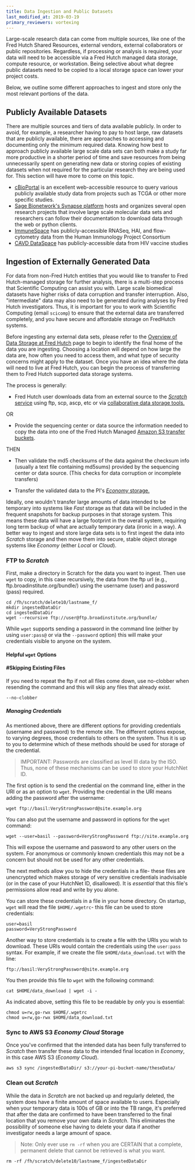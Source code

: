 ```yaml
---
title: Data Ingestion and Public Datasets
last_modified_at: 2019-03-19
primary_reviewers: vortexing
---
```

Large-scale research data can come from multiple sources, like one of the Fred Hutch Shared Resources, external vendors, external collaborators or public repositories. Regardless, if processing or analysis is required, your data will need to be accessible via a Fred Hutch managed data storage, compute resource, or workstation. Being selective about what degree public datasets need to be copied to a local storage space can lower your project costs.  

Below, we outline some different approaches to ingest and store only the most relevant portions of the data.


## Publicly Available Datasets
There are multiple sources and tiers of data available publicly.  In order to avoid, for example, a researcher having to pay to host large, raw datasets that are publicly available, there are approaches to accessing and documenting only the minimum required data.  Knowing how best to approach publicly available large scale data sets can both make a study far more productive in a shorter period of time and save resources from being unnecessarily spent on generating new data or storing copies of existing datasets when not required for the particular research they are being used for.  This section will have more to come on this topic.  

  - [cBioPortal](http://www.cbioportal.org/) is an excellent web-accessible resource to query various publicly available study data from projects such as TCGA or other more specific studies.  
  - [Sage Bionetwork's Synapse platform](https://www.synapse.org/#!StandaloneWiki:OpenResearchProjects) hosts and organizes several open research projects that involve large scale molecular data sets and researchers can follow their documentation to download data through the web or python clients.  
  - [ImmuneSpace](http://immunespace.org/) has publicly-accessible RNASeq, HAI, and flow-cytometry data from the Human Immunology Project Consortium
  - [CAVD DataSpace](https://dataspace.cavd.org) has publicly-accessible data from HIV vaccine studies



## Ingestion of Externally Generated Data
For data from non-Fred Hutch entities that you would like to transfer to Fred Hutch-managed storage for further analysis, there is a multi-step process that Scientific Computing can assist you with. Large scale biomedical datasets have higher risks of data corruption and transfer interruption. Also, "intermediate" data may also need to be generated during analyses by Fred Hutch investigators. Thus, it is important for you to work with Scientific Computing (email `scicomp`) to ensure that the external data are transferred completely, and you have secure and affordable storage on FredHutch systems.

Before ingesting any external data sets, please refer to the [Overview of Data Storage at Fred Hutch](/computing/store_overview/) page to begin to identify the final home of the data you are ingesting.  Choosing a location will depend on how large the data are, how often you need to access them, and what type of security concerns might apply to the dataset.  Once you have an idea where the data will need to live at Fred Hutch, you can begin the process of transferring them to Fred Hutch supported data storage systems.  


The process is generally:
- Fred Hutch user downloads data from an external source to the [*Scratch* service](/computing/store_scratch/) using ftp, scp, ascp, etc or via [collaborative data storage tools.](/computing/store_collaboration/)

OR

- Provide the sequencing center or data source the information needed to copy the data into one of the Fred Hutch Managed [Amazon S3 transfer buckets](/computing/store_objectstore/#economy-cloud-s3).

THEN
- Then validate the md5 checksums of the data against the checksum info (usually a text file containing md5sums) provided by the sequencing center or data source. (This checks for data corruption or incomplete transfers)

- Transfer the validated data to the PI's [*Economy* storage.](/computing/store_objectstore/)


Ideally, one wouldn't transfer large amounts of data intended to be temporary into systems like *Fast* storage as that data will be included in the frequent snapshots for backup purposes in that storage system.  This means these data will have a large footprint in the overall system, requiring long term backup of what are actually temporary data (ironic in a way). A better way to ingest and store large data sets is to first ingest the data into *Scratch* storage and then move them into secure, stable object storage systems like *Economy* (either *Local* or *Cloud*).  

### FTP to *Scratch*
First, make a directory in Scratch for the data you want to ingest.  Then use `wget` to copy, in this case recursively, the data from the ftp url (e.g., ftp.broadinstitute.org/bundle/) using the username (user) and password (pass) required.  

```
cd /fh/scratch/delete10/lastname_f/
mkdir ingestedDataDir
cd ingestedDataDir
wget --recursive ftp://user@ftp.broadinstitute.org/bundle/
```

While `wget` supports sending a password in the command line (either by using `user:pass@` or via the `--password` option) this will make your credentials visible to anyone on the system.

#### Helpful `wget` Options

#### #Skipping Existing Files

If you need to repeat the ftp if not all files come down, use no-clobber when resending the command and this will skip any files that already exist.

```
--no-clobber
```

##### Managing Credentials

As mentioned above, there are different options for providing credentials (username and password) to the remote site.  The different options expose, to varying degrees, those credentials to others on the system.  Thus it is up to you to determine which of these methods should be used for storage of the credential.

> IMPORTANT: Passwords are classified as level III data by the ISO.  Thus, none of these mechanisms can be used to store your HutchNet ID.

The first option is to send the credential on the command line, either in the URI or as an option to `wget`.  Providing the credential in the URI means adding the password after the username:

    wget ftp://basil:VeryStrongPassword@site.example.org

You can also put the username and password in options for the `wget` command:

    wget --user=basil --password=VeryStrongPassword ftp://site.example.org

This will expose the username and password to any other users on the system. For anonymous or commonly known credentials this may not be a concern but should not be used for any other credentials.

The next methods allow you to hide the credentials in a file- these files are unencrypted which makes storage of very sensitive credentials inadvisable (or in the case of your HutchNet ID, disallowed). It is _essential_ that this file's permissions allow read and write by you alone.

You can store these credentials in a file in your home directory.  On startup, `wget` will read the file `$HOME/.wgetrc`- this file can be used to store credentials:

```
user=basil
password=VeryStrongPassword
```

Another way to store credentials is to create a file with the URIs you wish to download.  These URIs would contain the credentials using the `user:pass` syntax.  For example, if we create the file `$HOME/data_download.txt` with the line:

```
ftp://basil:VeryStrongPassword@site.example.org
```

You then provide this file to `wget` with the following command:

    cat $HOME/data_download | wget -i -

As indicated above, setting this file to be readable by _only_ you is essential:

```
chmod u=rw,go-rwx $HOME/.wgetrc
chmod u=rw,go-rwx $HOME/data_download.txt
```

### Sync to AWS S3 *Economy Cloud* Storage
Once you've confirmed that the intended data has been fully transferred to *Scratch* then transfer these data to the intended final location in *Economy*, in this case AWS S3 (*Economy Cloud*).  

```
aws s3 sync /ingestedDataDir/ s3://your-pi-bucket-name/theseData/
```


### Clean out *Scratch*
While the data in *Scratch* are not backed up and regularly deleted, the system does have a finite amount of space available to users.  Especially when your temporary data is 100s of GB or into the TB range, it's preferred that after the data are confirmed to have been transferred to the final location that you remove your own data in *Scratch*.  This eliminates the possibility of someone else having to delete your data if another investigator needs a large amount of space.  

> Note:  Only ever use `rm -rf` when you are CERTAIN that a complete, permanent delete that cannot be retrieved is what you want.  

```
rm -rf /fh/scratch/delete10/lastname_f/ingestedDataDir
```

